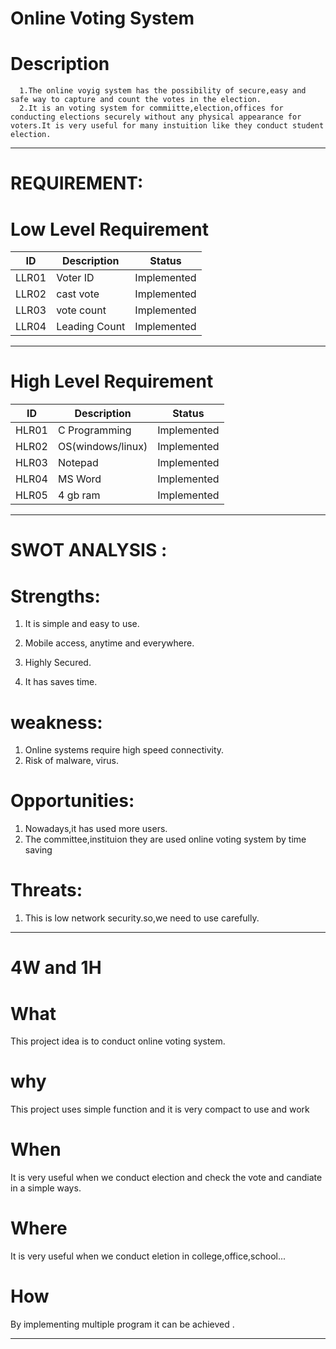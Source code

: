 # Online Voting System
# Description
      1.The online voyig system has the possibility of secure,easy and safe way to capture and count the votes in the election.
      2.It is an voting system for commiitte,election,offices for conducting elections securely without any physical appearance for voters.It is very useful for many instuition like they conduct student election.
---

# REQUIREMENT:
# Low Level Requirement

|   ID       |    Description     |    Status   |
| ---------- | ------------------ | ----------- |
|   LLR01    |   Voter ID         |  Implemented|
|   LLR02    |   cast vote        |  Implemented|
|   LLR03    |   vote count       |  Implemented|
|   LLR04    |   Leading Count    |  Implemented|

---
# High Level Requirement

|   ID      |   Description      |  Status      |
| --------- | ------------------ | ------------ |
|   HLR01   |  C Programming     | Implemented  |
|   HLR02   |  OS(windows/linux) | Implemented  |
|   HLR03   |   Notepad          | Implemented  |
|   HLR04   |   MS Word          | Implemented  |
|   HLR05   |   4 gb ram         | Implemented  |

---

# SWOT ANALYSIS :
 
# Strengths:
1. It is simple and easy to use.

2. Mobile access, anytime and everywhere.

3. Highly Secured.

4. It has saves time.

# weakness:
 1. Online systems require high speed connectivity.
2. Risk of malware, virus.

# Opportunities:
  1. Nowadays,it has used more users.
  2. The committee,instituion they are used online voting system by time saving

# Threats:
1. This is low network security.so,we need to use carefully.
---

# 4W and 1H
# What
  This project idea is to conduct online voting system.
# why

  This project uses simple function and it is very compact to use and work
# When
  It is very useful when we conduct election and check the vote and candiate in a simple ways.


# Where
  It is  very useful when we conduct eletion in college,office,school...

# How
By implementing multiple program it can be achieved .

---
